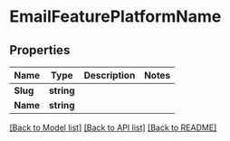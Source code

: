 # EmailFeaturePlatformName

## Properties

Name | Type | Description | Notes
------------ | ------------- | ------------- | -------------
**Slug** | **string** |  | 
**Name** | **string** |  | 

[[Back to Model list]](../README#documentation-for-models) [[Back to API list]](../README#documentation-for-api-endpoints) [[Back to README]](../README)


